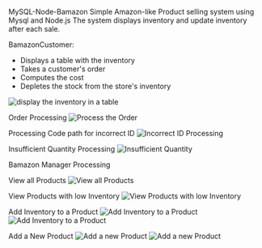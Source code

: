 MySQL-Node-Bamazon
Simple Amazon-like Product selling system using Mysql and Node.js  The system displays inventory and update inventory after each sale.

BamazonCustomer:

* Displays a table with the inventory
* Takes a customer's order
* Computes the cost
* Depletes the stock from the store's inventory

![display the inventory in a table](/images/image1.JPG)

Order Processing
![Process the Order](/images/image2.JPG)

Processing Code path for incorrect ID
![Incorrect ID Processing](/images/customer3.JPG)

Insufficient Quantity Processing
![Insufficient Quantity](/images/customer4.JPG)

Bamazon Manager Processing

View all Products
![View all Products](/images/manager1.JPG)

View Products with low Inventory
![View Products with low Inventory](/images/manager2.JPG)

Add Inventory to a Product
![Add Inventory to a Product](/images/manager3.JPG)
![Add Inventory to a Product](/images/manager4.JPG)

Add a New Product
![Add a new Product](/images/manager5.JPG)
![Add a new Product](/images/manager6.JPG)

